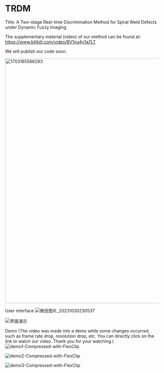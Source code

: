 # TRDM
Title: A Two-stage Real-time Discrimination Method for Spiral Weld Defects under Dynamic Fuzzy Imaging

The supplementary material (video) of our method can be found at: https://www.bilibili.com/video/BV1nu4y1a7LT

We will publish our code soon.

<img width="803" alt="1703165586293" src="https://github.com/cuiwq777/TRDM/assets/154526698/527ccf2f-6ed5-4120-b69c-c4638ff2cd6c">



User interface
![微信图片_20231030230537](https://github.com/aoihd/RSM/assets/141041853/68b73612-ac09-4890-8a04-e9f39414e975)

![界面演示](https://github.com/aoihd/RSM/assets/141041853/2a68be2a-7dd6-443e-9434-5cb9012c0901)


Demo (The video was made into a demo while some changes occurred, such as frame rate drop, resolution drop, etc. You can directly click on the link to watch our video. Thank you for your watching.)
![demo1-Compressed-with-FlexClip](https://github.com/aoihd/RSM/assets/141041853/b9176525-7fc3-43aa-8f5c-c8733d850fa3)

![demo2-Compressed-with-FlexClip](https://github.com/aoihd/RSM/assets/141041853/1ed1b713-a2e7-4f64-b164-4c98fe9d32c8)

![demo3-Compressed-with-FlexClip](https://github.com/aoihd/RSM/assets/141041853/ac4a4fb2-17a8-45e2-bb3b-855a38905898)

